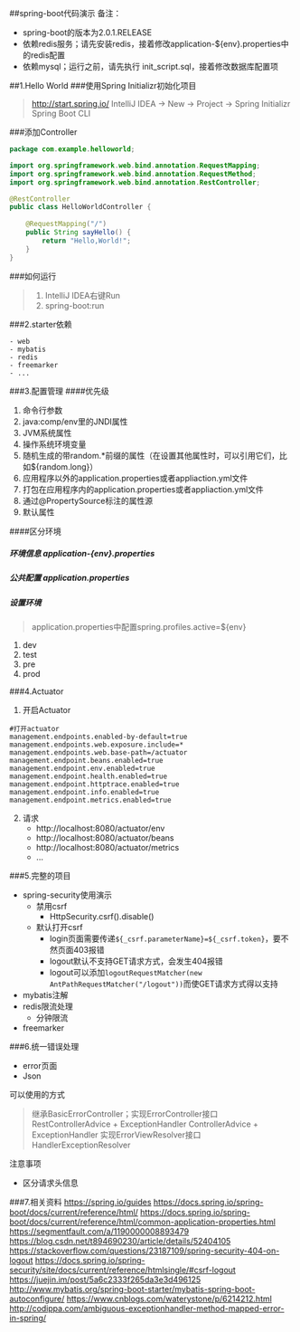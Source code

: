 ##spring-boot代码演示
备注：
- spring-boot的版本为2.0.1.RELEASE
- 依赖redis服务；请先安装redis，接着修改application-${env}.properties中的redis配置
- 依赖mysql；运行之前，请先执行 init_script.sql，接着修改数据库配置项

##1.Hello World
###使用Spring Initializr初始化项目
> http://start.spring.io/
> IntelliJ IDEA  -> New -> Project -> Spring Initializr
> Spring Boot CLI

###添加Controller
```java
package com.example.helloworld;

import org.springframework.web.bind.annotation.RequestMapping;
import org.springframework.web.bind.annotation.RequestMethod;
import org.springframework.web.bind.annotation.RestController;

@RestController
public class HelloWorldController {
 
    @RequestMapping("/")
    public String sayHello() {
        return "Hello,World!";
    }
}
```

###如何运行
>  1. IntelliJ IDEA右键Run
> 2. spring-boot:run

###2.starter依赖

	- web
	- mybatis
	- redis
	- freemarker
	- ...

###3.配置管理
####优先级
1. 命令行参数
2. java:comp/env里的JNDI属性
3. JVM系统属性
4. 操作系统环境变量
5. 随机生成的带random.*前缀的属性（在设置其他属性时，可以引用它们，比如${random.long}）
6. 应用程序以外的application.properties或者appliaction.yml文件
7. 打包在应用程序内的application.properties或者appliaction.yml文件
8. 通过@PropertySource标注的属性源
9. 默认属性

####区分环境
##### 环境信息 application-{env}.properties
##### 公共配置 application.properties
##### 设置环境  
> application.properties中配置spring.profiles.active=${env}

1. dev
2. test
3. pre
4. prod

###4.Actuator
1. 开启Actuator
```
#打开actuator
management.endpoints.enabled-by-default=true
management.endpoints.web.exposure.include=*
management.endpoints.web.base-path=/actuator
management.endpoint.beans.enabled=true
management.endpoint.env.enabled=true
management.endpoint.health.enabled=true
management.endpoint.httptrace.enabled=true
management.endpoint.info.enabled=true
management.endpoint.metrics.enabled=true
```

2. 请求
	* http://localhost:8080/actuator/env
	* http://localhost:8080/actuator/beans
	* http://localhost:8080/actuator/metrics
	* ...

###5.完整的项目
- spring-security使用演示
	+ 禁用csrf
		* HttpSecurity.csrf().disable()
	+ 默认打开csrf
		* login页面需要传递`${_csrf.parameterName}=${_csrf.token}`，要不然页面403报错
		* logout默认不支持GET请求方式，会发生404报错
		* logout可以添加`logoutRequestMatcher(new AntPathRequestMatcher("/logout"))`而使GET请求方式得以支持
- mybatis注解
- redis限流处理
	+ 分钟限流
- freemarker

###6.统一错误处理
* error页面
* Json

可以使用的方式
> 继承BasicErrorController；实现ErrorController接口
> RestControllerAdvice + ExceptionHandler
> ControllerAdvice + ExceptionHandler
> 实现ErrorViewResolver接口
> HandlerExceptionResolver

注意事项
- 区分请求头信息

###7.相关资料
https://spring.io/guides
https://docs.spring.io/spring-boot/docs/current/reference/html/
https://docs.spring.io/spring-boot/docs/current/reference/html/common-application-properties.html
https://segmentfault.com/a/1190000008893479
https://blog.csdn.net/t894690230/article/details/52404105
https://stackoverflow.com/questions/23187109/spring-security-404-on-logout
https://docs.spring.io/spring-security/site/docs/current/reference/htmlsingle/#csrf-logout
https://juejin.im/post/5a6c2333f265da3e3d496125
http://www.mybatis.org/spring-boot-starter/mybatis-spring-boot-autoconfigure/
https://www.cnblogs.com/waterystone/p/6214212.html
http://codippa.com/ambiguous-exceptionhandler-method-mapped-error-in-spring/
